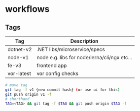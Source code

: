 # workflows

## Tags

| Tag        | Description                                  |
| ---------- | -------------------------------------------- |
| dotnet-v2  | .NET libs/microservice/specs                 |
| node-v1    | node e.g. libs for node/lerna/cli/ngx etc... |
| fe-v3      | frontend app                                 |
| vor-latest | vor config checks                            |


```bash
# move tag
git tag -f v1 {new commit hash} (or use ui for this)
git push origin v1 -f
# shorthand
TAG=<TAG> && git tag -f $TAG && git push origin $TAG -f
```